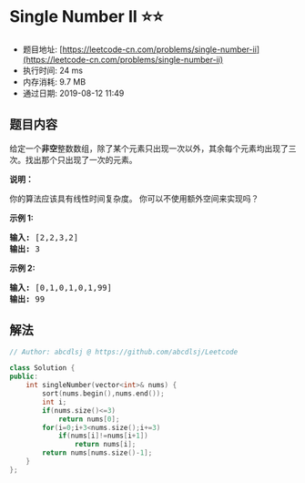 # Single Number II :star::star:
- 题目地址: [https://leetcode-cn.com/problems/single-number-ii](https://leetcode-cn.com/problems/single-number-ii)
- 执行时间: 24 ms 
- 内存消耗: 9.7 MB
- 通过日期: 2019-08-12 11:49

## 题目内容
<p>给定一个<strong>非空</strong>整数数组，除了某个元素只出现一次以外，其余每个元素均出现了三次。找出那个只出现了一次的元素。</p>

<p><strong>说明：</strong></p>

<p>你的算法应该具有线性时间复杂度。 你可以不使用额外空间来实现吗？</p>

<p><strong>示例 1:</strong></p>

<pre><strong>输入:</strong> [2,2,3,2]
<strong>输出:</strong> 3
</pre>

<p><strong>示例 2:</strong></p>

<pre><strong>输入:</strong> [0,1,0,1,0,1,99]
<strong>输出:</strong> 99</pre>


## 解法
```cpp
// Author: abcdlsj @ https://github.com/abcdlsj/Leetcode

class Solution {
public:
    int singleNumber(vector<int>& nums) {
        sort(nums.begin(),nums.end());
        int i;
        if(nums.size()<=3)
            return nums[0];
        for(i=0;i+3<nums.size();i+=3)
            if(nums[i]!=nums[i+1])
                return nums[i];
        return nums[nums.size()-1];
    }
};

```